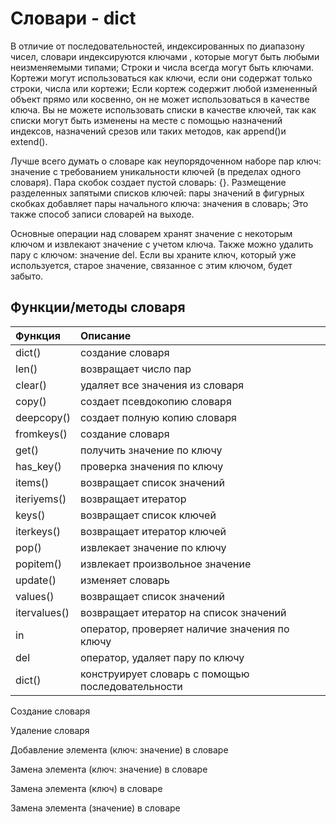 # Словари - dict

В отличие от последовательностей, индексированных по диапазону чисел, словари индексируются ключами , которые могут быть любыми неизменяемыми типами; Строки и числа всегда могут быть ключами. Кортежи могут использоваться как ключи, если они содержат только строки, числа или кортежи; Если кортеж содержит любой измененный объект прямо или косвенно, он не может использоваться в качестве ключа. Вы не можете использовать списки в качестве ключей, так как списки могут быть изменены на месте с помощью назначений индексов, назначений срезов или таких методов, как append\(\)и extend\(\).

Лучше всего думать о словаре как неупорядоченном наборе пар ключ: значение с требованием уникальности ключей \(в пределах одного словаря\). Пара скобок создает пустой словарь: {}. Размещение разделенных запятыми списков ключей: пары значений в фигурных скобках добавляет пары начального ключа: значения в словарь; Это также способ записи словарей на выходе.

Основные операции над словарем хранят значение с некоторым ключом и извлекают значение с учетом ключа. Также можно удалить пару с ключом: значение del. Если вы храните ключ, который уже используется, старое значение, связанное с этим ключом, будет забыто.

## Функции/методы словаря

| Функция | Описание |
| :--- | :--- |
| dict\(\) | создание словаря |
| len\(\) | возвращает число пар |
| clear\(\) | удаляет все значения из словаря |
| copy\(\) | создает псевдокопию словаря |
| deepcopy\(\) | создает полную копию словаря |
| fromkeys\(\) | создание словаря |
| get\(\) | получить значение по ключу |
| has\_key\(\) | проверка значения по ключу |
| items\(\) | возвращает список значений |
| iteriyems\(\) | возвращает итератор |
| keys\(\) | возвращает список ключей |
| iterkeys\(\) | возвращает итератор ключей |
| pop\(\) | извлекает значение по ключу |
| popitem\(\) | извлекает произвольное значение |
| update\(\) | изменяет словарь |
| values\(\) | возвращает список значений |
| itervalues\(\) | возвращает итератор на список значений |
| in | оператор, проверяет наличие значения по ключу |
| del | оператор, удаляет пару по ключу |
| dict\(\) | конструирует словарь с помощью последовательности |

Создание словаря

Удаление словаря

Добавление элемента \(ключ: значение\) в словаре

Замена элемента \(ключ: значение\) в словаре

Замена элемента \(ключ\) в словаре

Замена элемента \(значение\) в словаре

